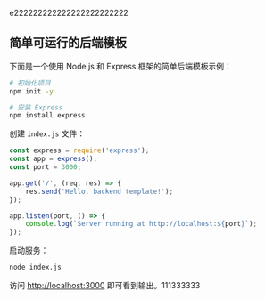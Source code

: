 e222222222222222222222222
## 简单可运行的后端模板

下面是一个使用 Node.js 和 Express 框架的简单后端模板示例：

```bash
# 初始化项目
npm init -y

# 安装 Express
npm install express
```

创建 `index.js` 文件：

```js
const express = require('express');
const app = express();
const port = 3000;

app.get('/', (req, res) => {
    res.send('Hello, backend template!');
});

app.listen(port, () => {
    console.log(`Server running at http://localhost:${port}`);
});
```

启动服务：

```bash
node index.js
```

访问 [http://localhost:3000](http://localhost:3000) 即可看到输出。111333333